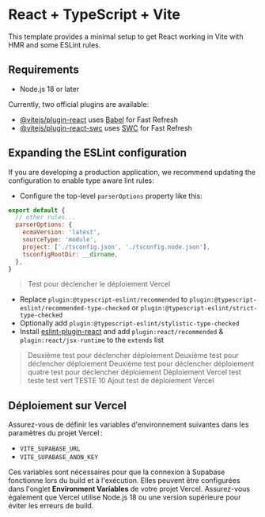 # React + TypeScript + Vite

This template provides a minimal setup to get React working in Vite with HMR and some ESLint rules.
## Requirements
- Node.js 18 or later

Currently, two official plugins are available:

- [@vitejs/plugin-react](https://github.com/vitejs/vite-plugin-react/blob/main/packages/plugin-react/README.md) uses [Babel](https://babeljs.io/) for Fast Refresh
- [@vitejs/plugin-react-swc](https://github.com/vitejs/vite-plugin-react-swc) uses [SWC](https://swc.rs/) for Fast Refresh

## Expanding the ESLint configuration

If you are developing a production application, we recommend updating the configuration to enable type aware lint rules:

- Configure the top-level `parserOptions` property like this:

```js
export default {
  // other rules...
  parserOptions: {
    ecmaVersion: 'latest',
    sourceType: 'module',
    project: ['./tsconfig.json', './tsconfig.node.json'],
    tsconfigRootDir: __dirname,
  },
}
```
> Test pour déclencher le déploiement Vercel

- Replace `plugin:@typescript-eslint/recommended` to `plugin:@typescript-eslint/recommended-type-checked` or `plugin:@typescript-eslint/strict-type-checked`
- Optionally add `plugin:@typescript-eslint/stylistic-type-checked`
- Install [eslint-plugin-react](https://github.com/jsx-eslint/eslint-plugin-react) and add `plugin:react/recommended` & `plugin:react/jsx-runtime` to the `extends` list
> Deuxième test pour déclencher déploiement
> Deuxième test pour déclencher déploiement
> Deuxième test pour déclencher déploiement
quatre test pour déclencher déploiement
Déploiement Vercel test
> teste
> test vert
> TESTE 10
Ajout test de déploiement Vercel

## Déploiement sur Vercel

Assurez-vous de définir les variables d'environnement suivantes dans les paramètres
du projet Vercel :

- `VITE_SUPABASE_URL`
- `VITE_SUPABASE_ANON_KEY`

Ces variables sont nécessaires pour que la connexion à Supabase fonctionne lors du
build et à l'exécution. Elles peuvent être configurées dans l'onglet **Environment
Variables** de votre projet Vercel.
Assurez-vous également que Vercel utilise Node.js 18 ou une version supérieure pour éviter les erreurs de build.
